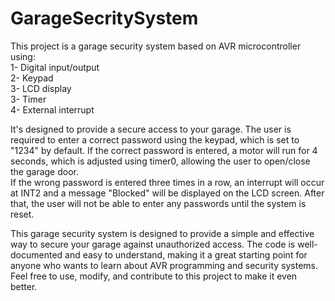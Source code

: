 # GarageSecritySystem
This project is a garage security system based on AVR microcontroller using:  
1- Digital input/output  
2- Keypad  
3- LCD display  
3- Timer  
4- External interrupt  
  
  
It's designed to provide a secure access to your garage. The user is required to enter a correct password using the keypad, which is set to "1234" by default. If the correct password is entered, a motor will run for 4 seconds, which is adjusted using timer0, allowing the user to open/close the garage door.  
If the wrong password is entered three times in a row, an interrupt will occur at INT2 and a message "Blocked" will be displayed on the LCD screen. After that, the user will not be able to enter any passwords until the system is reset.  
  
  
This garage security system is designed to provide a simple and effective way to secure your garage against unauthorized access. The code is well-documented and easy to understand, making it a great starting point for anyone who wants to learn about AVR programming and security systems. Feel free to use, modify, and contribute to this project to make it even better.
